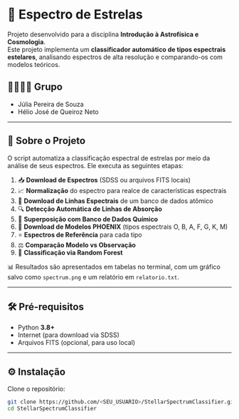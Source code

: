 # 🌌 Espectro de Estrelas

Projeto desenvolvido para a disciplina **Introdução à Astrofísica e Cosmologia**.  
Este projeto implementa um **classificador automático de tipos espectrais estelares**, analisando espectros de alta resolução e comparando-os com modelos teóricos.

## 👨‍👩‍👧‍👦 Grupo
- Júlia Pereira de Souza  
- Hélio José de Queiroz Neto  

---

## 🔭 Sobre o Projeto

O script automatiza a classificação espectral de estrelas por meio da análise de seus espectros. Ele executa as seguintes etapas:

1. 📥 **Download de Espectros** (SDSS ou arquivos FITS locais)  
2. 📈 **Normalização** do espectro para realce de características espectrais  
3. 💾 **Download de Linhas Espectrais** de um banco de dados atômico  
4. 🔍 **Detecção Automática de Linhas de Absorção**  
5. 🧬 **Superposição com Banco de Dados Químico**  
6. 🌠 **Download de Modelos PHOENIX** (tipos espectrais O, B, A, F, G, K, M)  
7. ⭐ **Espectros de Referência** para cada tipo  
8. ⚖️ **Comparação Modelo vs Observação**  
9. 🤖 **Classificação via Random Forest**  

📊 Resultados são apresentados em tabelas no terminal, com um gráfico salvo como `spectrum.png` e um relatório em `relatorio.txt`.

---
## 🛠️ Pré-requisitos

- Python **3.8+**  
- Internet (para download via SDSS)  
- Arquivos FITS (opcional, para uso local)

---

## ⚙️ Instalação

Clone o repositório:

```bash
git clone https://github.com/<SEU_USUARIO>/StellarSpectrumClassifier.git
cd StellarSpectrumClassifier